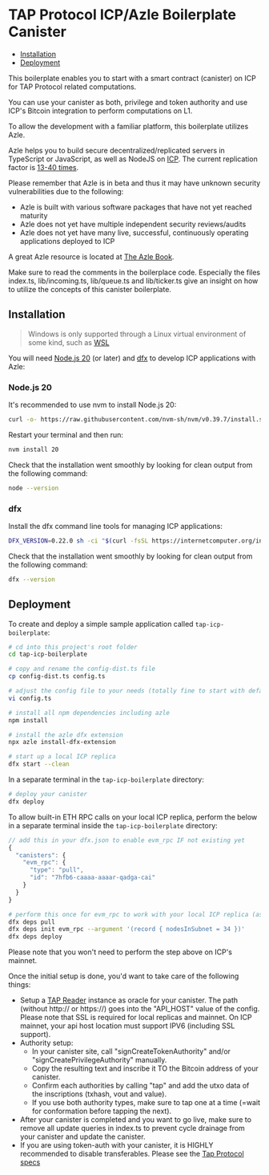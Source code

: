 # TAP Protocol ICP/Azle Boilerplate Canister

-   [Installation](#installation)
-   [Deployment](#deployment)

This boilerplate enables you to start with a smart contract (canister) on ICP for TAP Protocol related computations.

You can use your canister as both, privilege and token authority and use ICP's Bitcoin integration to perform computations on L1.

To allow the development with a familiar platform, this boilerplate utilizes Azle.

Azle helps you to build secure decentralized/replicated servers in TypeScript or JavaScript, as well as NodeJS on [ICP](https://internetcomputer.org/). The current replication factor is [13-40 times](https://dashboard.internetcomputer.org/subnets).

Please remember that Azle is in beta and thus it may have unknown security vulnerabilities due to the following:

-   Azle is built with various software packages that have not yet reached maturity
-   Azle does not yet have multiple independent security reviews/audits
-   Azle does not yet have many live, successful, continuously operating applications deployed to ICP

A great Azle resource is located at [The Azle Book](https://demergent-labs.github.io/azle/the_azle_book.html).

Make sure to read the comments in the boilerplace code. Especially the files index.ts, lib/incoming.ts, lib/queue.ts and lib/ticker.ts give an insight on how to utilize the concepts of this canister boilerplate.

## Installation

> Windows is only supported through a Linux virtual environment of some kind, such as [WSL](https://learn.microsoft.com/en-us/windows/wsl/install)

You will need [Node.js 20](#nodejs-20) (or later) and [dfx](#dfx) to develop ICP applications with Azle:

### Node.js 20

It's recommended to use nvm to install Node.js 20:

```bash
curl -o- https://raw.githubusercontent.com/nvm-sh/nvm/v0.39.7/install.sh | bash
```

Restart your terminal and then run:

```bash
nvm install 20
```

Check that the installation went smoothly by looking for clean output from the following command:

```bash
node --version
```

### dfx

Install the dfx command line tools for managing ICP applications:

```bash
DFX_VERSION=0.22.0 sh -ci "$(curl -fsSL https://internetcomputer.org/install.sh)"
```

Check that the installation went smoothly by looking for clean output from the following command:

```bash
dfx --version
```

## Deployment

To create and deploy a simple sample application called `tap-icp-boilerplate`:

```bash
# cd into this project's root folder
cd tap-icp-boilerplate
```

```bash
# copy and rename the config-dist.ts file
cp config-dist.ts config.ts
```

```bash
# adjust the config file to your needs (totally fine to start with default setup)
vi config.ts
```

```bash
# install all npm dependencies including azle
npm install
```

```bash
# install the azle dfx extension
npx azle install-dfx-extension
```

```bash
# start up a local ICP replica
dfx start --clean
```

In a separate terminal in the `tap-icp-boilerplate` directory:

```bash
# deploy your canister
dfx deploy
```

To allow built-in ETH RPC calls on your local ICP replica, perform the below in a separate terminal inside the `tap-icp-boilerplate` directory:

```javascript
// add this in your dfx.json to enable evm_rpc IF not existing yet
{
  "canisters": {
    "evm_rpc": {
      "type": "pull",
      "id": "7hfb6-caaaa-aaaar-qadga-cai"
    }
  }
}

```

```bash
# perform this once for evm_rpc to work with your local ICP replica (assuming dfx start above has been done already)
dfx deps pull
dfx deps init evm_rpc --argument '(record { nodesInSubnet = 34 })'
dfx deps deploy
```

Please note that you won't need to perform the step above on ICP's mainnet.

Once the initial setup is done, you'd want to take care of the following things:

- Setup a [TAP Reader](https://github.com/Trac-Systems/tap-reader) instance as oracle for your canister. The path (without http:// or https://) goes into the "API_HOST" value of the config. Please note that SSL is required for local replicas and mainnet. On ICP mainnet, your api host location must support IPV6 (including SSL support).
- Authority setup:
  - In your canister site, call "signCreateTokenAuthority" and/or "signCreatePrivilegeAuthority" manually. 
  - Copy the resulting text and inscribe it TO the Bitcoin address of your canister. 
  - Confirm each authorities by calling "tap" and add the utxo data of the inscriptions (txhash, vout and value). 
  - If you use both authority types, make sure to tap one at a time (=wait for conformation before tapping the next).
- After your canister is completed and you want to go live, make sure to remove all update queries in index.ts to prevent cycle drainage from your canister and update the canister.
- If you are using token-auth with your canister, it is HIGHLY recommended to disable transferables. Please see the [Tap Protocol specs](https://github.com/Trac-Systems/tap-protocol-specs)